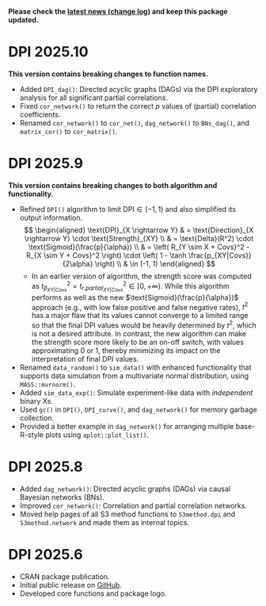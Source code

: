 **Please check the [latest news (change log)](https://psychbruce.github.io/DPI/news/index.html) and keep this package updated.**

# DPI 2025.10

**This version contains breaking changes to function names.**

-   Added `DPI_dag()`: Directed acyclic graphs (DAGs) via the DPI exploratory analysis for all significant partial correlations.
-   Fixed `cor_network()` to return the correct *p* values of (partial) correlation coefficients.
-   Renamed `cor_network()` to `cor_net()`, `dag_network()` to `BNs_dag()`, and `matrix_cor()` to `cor_matrix()`.

# DPI 2025.9

**This version contains breaking changes to both algorithm and functionality.**

-   Refined `DPI()` algorithm to limit $\text{DPI} \in (-1, 1)$ and also simplified its output information. $$
    \begin{aligned}
    \text{DPI}_{X \rightarrow Y}
    & = \text{Direction}_{X \rightarrow Y} \cdot \text{Strength}_{XY} \\
    & = \text{Delta}(R^2) \cdot \text{Sigmoid}(\frac{p}{\alpha}) \\
    & = \left( R_{Y \sim X + Covs}^2 - R_{X \sim Y + Covs}^2 \right) \cdot \left( 1 - \tanh \frac{p_{XY|Covs}}{2\alpha} \right) \\
    & \in (-1, 1)
    \end{aligned}
    $$
    -   In an earlier version of algorithm, the strength score was computed as $t_{\beta_{XY|Covs}}^2 = t_{r.partial_{XY|Covs}}^2 \in [0, +\infty)$. While this algorithm performs as well as the new $\text{Sigmoid}(\frac{p}{\alpha})$ approach (e.g., with low false positive and false negative rates), $t^2$ has a major flaw that its values cannot converge to a limited range so that the final DPI values would be heavily determined by $t^2$, which is not a desired attribute. In contrast, the new algorithm can make the strength score more likely to be an on-off switch, with values approximating 0 or 1, thereby minimizing its impact on the interpretation of final DPI values.
-   Renamed `data_random()` to `sim_data()` with enhanced functionality that supports data simulation from a multivariate normal distribution, using `MASS::mvrnorm()`.
-   Added `sim_data_exp()`: Simulate experiment-like data with *independent* binary Xs.
-   Used `gc()` in `DPI()`, `DPI_curve()`, and `dag_network()` for memory garbage collection.
-   Provided a better example in `dag_network()` for arranging multiple base-R-style plots using `aplot::plot_list()`.

# DPI 2025.8

-   Added `dag_network()`: Directed acyclic graphs (DAGs) via causal Bayesian networks (BNs).
-   Improved `cor_network()`: Correlation and partial correlation networks.
-   Moved help pages of all S3 method functions to `S3method.dpi` and `S3method.network` and made them as internal topics.

# DPI 2025.6

-   CRAN package publication.
-   Initial public release on [GitHub](https://github.com/psychbruce/DPI).
-   Developed core functions and package logo.
